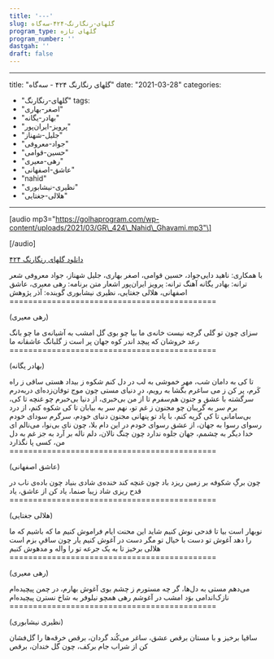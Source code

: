 ```yaml
---
title: '---'
slug: گلهای-رنگارنگ-۴۲۴-سه‌گاه
program_type: گلهای تازه
program_number: ''
dastgah: ''
draft: false
---
```


---
title: "گلهای رنگارنگ ۴۲۴ - سه‌گاه"
date: "2021-03-28"
categories: 
  - "گلهای-رنگارنگ"
tags: 
  - "اصغر-بهاری"
  - "بهادر-یگانه"
  - "پرویز-ایران‌پور"
  - "جلیل-شهناز"
  - "جواد-معروفی"
  - "حسین-قوامی"
  - "رهی-معیری"
  - "عاشق-اصفهانی"
  - "nahid"
  - "نظیری-نیشابوری"
  - "هلالی-جغتایی"
---

\[audio mp3="https://golhaprogram.com/wp-content/uploads/2021/03/GR\_424\_Nahid\_Ghavami.mp3"\]

\[/audio\]

[دانلود گلهای رنگارنگ ۴۲۴](https://golhaprogram.com/wp-content/uploads/2021/03/GR_424_Nahid_Ghavami.mp3)

با همکاری: ناهید دایی‌جواد، حسین قوامی، اصغر بهاری، جلیل شهناز، جواد معروفی شعر ترانه: بهادر یگانه آهنگ ترانه: پرویز ایران‌پور اشعار متن برنامه: رهی معیری، عاشق اصفهانی، هلالی جغتایی، نظیری نیشابوری گوینده: آذر پژوهش ============================================

(رهی معیری)

سزای چون تو گلی گرچه نیست خانه‌ی ما بیا چو بوی گل امشب به آشیانه‌ی ما چو بانگ رعد خروشان که پیچد اندر کوه جهان پر است ز گلبانگ عاشقانه ما ============================================

(بهادر یگانه)

تا کی به دامان شب، مهر خموشی به لب در دل کنم شکوه ز بیداد هستی ساقی ز راه کَرم، پر کن ز می ساغرم بگشا به رویم، درِ دنیای مستی چون موج توفان‌زده‌ای در‌به‌درم سرگشته با عشق و جنون هم‌سفرم تا از من بی‌خبری، از دنیا بی‌خبرم چو غنچه تا کی، برم سر به گریبان چو مجنون ز غم تو، نهم سر به بیابان تا کی شکوه کنم، از درد بی‌سامانی تا کی گریه کنم، با یاد تو پنهانی مجنون دنیای خودم، سرگرم سودای خودم رسوای رسوا به جهان، از عشق رسوای خودم در این دام بلا، چون نای بی‌نوا، می‌نالم ای خدا دیگر به چشمم، جهان جلوه ندارد چون چنگ نالان، دلم ناله بر آرد به جز غم به دل من، کسی پا نگذارد ============================================

(عاشق اصفهانی)

چون برگِ شکوفه بر زمین ریزد باد چون غنچه کند خنده‌ی شادی بنیاد چون باده‌ی ناب در قدح ریزی شاد زیبا صنما، یاد کن از عاشق، یاد ============================================

(هلالی جغتایی)

نوبهار است بیا تا قدحی نوش کنیم شاید این محنت ایام فراموش کنیم ما که باشیم که ما را دهد آغوش تو دست با خیال تو مگر دست در آغوش کنیم یار چون ساقیِ بزم است هلالی برخیز تا به یک جرعه تو را واله و مدهوش کنیم ============================================

(رهی معیری)

می‌دهم مستی به دل‌ها، گر چه مستورم ز چشم بوی آغوش بهارم، در چمن پیچیده‌ام نازک‌اندامی بوَد امشب در آغوشم رهی همچو نیلوفر به شاخ نسترن پیچیده‌ام ============================================

(نظیری نیشابوری)

ساقیا برخیز و با مستان برقص عشق، ساغر می‌کُند گردان، برقص خرقه‌ها را گل‌فشان کن از شراب جام برکف، چون گل خندان، برقص
